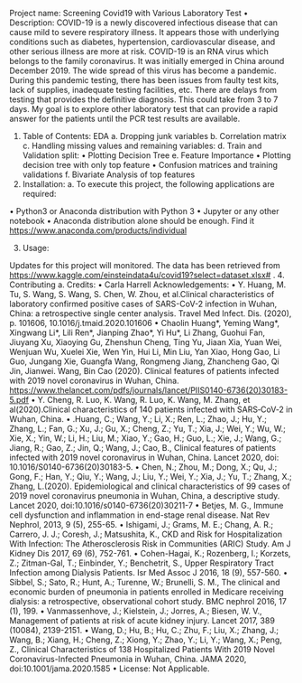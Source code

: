 
Project name: Screening Covid19 with Various Laboratory Test
•	Description: COVID-19 is a newly discovered infectious disease that can cause mild to severe respiratory illness.  It appears those with underlying conditions such as diabetes, hypertension, cardiovascular disease, and other serious illness are more at risk.  COVID-19 is an RNA virus which belongs to the family coronavirus.  It was initially emerged in China around December 2019.  The wide spread of this virus has become a pandemic. During this pandemic testing, there has been issues from faulty test kits, lack of supplies, inadequate testing facilities, etc. There are delays from testing that provides the definitive diagnosis.  This could take from 3 to 7 days. My goal is to explore other laboratory test that can provide a rapid answer for the patients until the PCR test results are available.
1.	Table of Contents: 
EDA
a.	Dropping junk variables
b.	Correlation matrix
c.	Handling missing values and remaining variables:
d.	Train and Validation split:
•	Plotting Decision Tree
e.	Feature Importance
•	Plotting decision tree with only top feature
•	Confusion matrices and training validations
f.	Bivariate Analysis of top features
2.	Installation: 
a.	To execute this project, the following applications are required:

•	Python3 or Anaconda distribution with Python 3
•	Jupyter or any other notebook
•	Anaconda distribution alone should be enough. Find it https://www.anaconda.com/products/individual

3.	Usage: 

Updates for this project will monitored.  The data has been retrieved from  https://www.kaggle.com/einsteindata4u/covid19?select=dataset.xlsx#
.
4.	Contributing
a.	Credits: 
•	Carla Harrell
Acknowledgements:
•	Y. Huang, M. Tu, S. Wang, S. Wang, S. Chen, W. Zhou, et al.Clinical characteristics of laboratory confirmed positive cases of SARS-CoV-2 infection in Wuhan, China: a retrospective single center analysis. Travel Med Infect. Dis. (2020), p. 101606, 10.1016/j.tmaid.2020.101606
•	Chaolin Huang*, Yeming Wang*, Xingwang Li*, Lili Ren*, Jianping Zhao*, Yi Hu*, Li Zhang, Guohui Fan, Jiuyang Xu, Xiaoying Gu, Zhenshun Cheng, Ting Yu, Jiaan Xia, Yuan Wei, Wenjuan Wu, Xuelei Xie, Wen Yin, Hui Li, Min Liu, Yan Xiao, Hong Gao, Li Guo, Jungang Xie, Guangfa Wang, Rongmeng Jiang, Zhancheng Gao, Qi Jin, Jianwei.  Wang, Bin Cao (2020). Clinical features of patients infected with 2019 novel coronavirus in Wuhan, China. https://www.thelancet.com/pdfs/journals/lancet/PIIS0140-6736(20)30183-5.pdf
•	Y. Cheng, R. Luo, K. Wang, R. Luo, K. Wang, M. Zhang, et al(2020).Clinical characteristics of 140 patients infected with SARS‐CoV‐2 in Wuhan, China.
•	.Huang, C.; Wang, Y.; Li, X.; Ren, L.; Zhao, J.; Hu, Y.; Zhang, L.; Fan, G.; Xu, J.; Gu, X.; Cheng, Z.; Yu, T.; Xia, J.; Wei, Y.; Wu, W.; Xie, X.; Yin, W.; Li, H.; Liu, M.; Xiao, Y.; Gao, H.; Guo, L.; Xie, J.; Wang, G.; Jiang, R.; Gao, Z.; Jin, Q.; Wang, J.; Cao, B., Clinical features of patients infected with 2019 novel coronavirus in Wuhan, China. Lancet 2020, doi: 10.1016/S0140-6736(20)30183-5.
•	Chen, N.; Zhou, M.; Dong, X.; Qu, J.; Gong, F.; Han, Y.; Qiu, Y.; Wang, J.; Liu, Y.; Wei, Y.; Xia, J.; Yu, T.; Zhang, X.; Zhang, L.(2020). Epidemiological and clinical characteristics of 99 cases of 2019 novel coronavirus pneumonia in Wuhan, China, a descriptive study. Lancet 2020, doi:10.1016/s0140-6736(20)30211-7 
•	Betjes, M. G., Immune cell dysfunction and inflammation in end-stage renal disease. Nat Rev Nephrol, 2013, 9 (5), 255-65. 
•	Ishigami, J.; Grams, M. E.; Chang, A. R.; Carrero, J. J.; Coresh, J.; Matsushita, K., CKD and Risk for Hospitalization With Infection: The Atherosclerosis Risk in Communities (ARIC) Study. Am J Kidney Dis 2017, 69 (6), 752-761.
•	Cohen-Hagai, K.; Rozenberg, I.; Korzets, Z.; Zitman-Gal, T.; Einbinder, Y.; Benchetrit, S., Upper Respiratory Tract Infection among Dialysis Patients. Isr Med Assoc J 2016, 18 (9), 557-560. 
•	Sibbel, S.; Sato, R.; Hunt, A.; Turenne, W.; Brunelli, S. M., The clinical and economic burden of pneumonia in patients enrolled in Medicare receiving dialysis: a retrospective, observational cohort study. BMC nephrol 2016, 17 (1), 199. 
•	Vanmassenhove, J.; Kielstein, J.; Jorres, A.; Biesen, W. V., Management of patients at risk of acute kidney injury. Lancet 2017, 389 (10084), 2139-2151. 
•	Wang, D.; Hu, B.; Hu, C.; Zhu, F.; Liu, X.; Zhang, J.; Wang, B.; Xiang, H.; Cheng, Z.; Xiong, Y.; Zhao, Y.; Li, Y.; Wang, X.; Peng, Z., Clinical Characteristics of 138 Hospitalized Patients With 2019 Novel Coronavirus-Infected Pneumonia in Wuhan, China. JAMA 2020, doi:10.1001/jama.2020.1585
•	License: Not Applicable.
